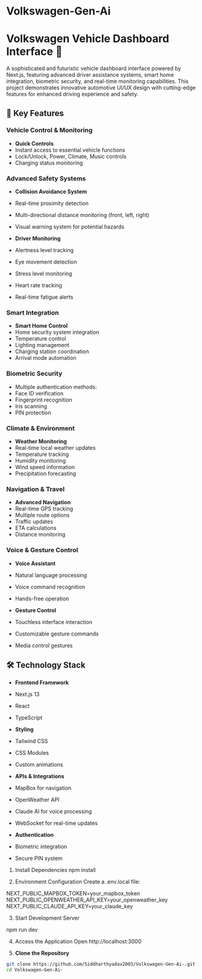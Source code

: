 # Volkswagen-Gen-Ai

# Volkswagen Vehicle Dashboard Interface 🚗

A sophisticated and futuristic vehicle dashboard interface powered by Next.js, featuring advanced driver assistance systems, smart home integration, biometric security, and real-time monitoring capabilities. This project demonstrates innovative automotive UI/UX design with cutting-edge features for enhanced driving experience and safety.

## 🌟 Key Features

### Vehicle Control & Monitoring
- **Quick Controls** 
 - Instant access to essential vehicle functions
 - Lock/Unlock, Power, Climate, Music controls
 - Charging status monitoring

### Advanced Safety Systems
- **Collision Avoidance System**
 - Real-time proximity detection
 - Multi-directional distance monitoring (front, left, right)
 - Visual warning system for potential hazards

- **Driver Monitoring**
 - Alertness level tracking
 - Eye movement detection
 - Stress level monitoring
 - Heart rate tracking
 - Real-time fatigue alerts

### Smart Integration
- **Smart Home Control**
 - Home security system integration
 - Temperature control
 - Lighting management
 - Charging station coordination
 - Arrival mode automation

### Biometric Security
- Multiple authentication methods:
 - Face ID verification
 - Fingerprint recognition
 - Iris scanning
 - PIN protection

### Climate & Environment
- **Weather Monitoring**
 - Real-time local weather updates
 - Temperature tracking
 - Humidity monitoring
 - Wind speed information
 - Precipitation forecasting

### Navigation & Travel
- **Advanced Navigation**
 - Real-time GPS tracking
 - Multiple route options
 - Traffic updates
 - ETA calculations
 - Distance monitoring

### Voice & Gesture Control
- **Voice Assistant**
 - Natural language processing
 - Voice command recognition
 - Hands-free operation
 
- **Gesture Control**
 - Touchless interface interaction
 - Customizable gesture commands
 - Media control gestures

## 🛠️ Technology Stack

- **Frontend Framework**
 - Next.js 13
 - React
 - TypeScript

- **Styling**
 - Tailwind CSS
 - CSS Modules
 - Custom animations

- **APIs & Integrations**
 - MapBox for navigation
 - OpenWeather API
 - Claude AI for voice processing
 - WebSocket for real-time updates

- **Authentication**
 - Biometric integration
 - Secure PIN system

1. Install Dependencies
   npm install

2. Environment Configuration
  Create a .env.local file:

  NEXT_PUBLIC_MAPBOX_TOKEN=your_mapbox_token
  NEXT_PUBLIC_OPENWEATHER_API_KEY=your_openweather_key
  NEXT_PUBLIC_CLAUDE_API_KEY=your_claude_key

3. Start Development Server

  npm run dev

4. Access the Application
   Open http://localhost:3000

5. **Clone the Repository**
  ```bash
  git clone https://github.com/Siddharthyadav2003/Volkswagen-Gen-Ai-.git
  cd Volkswagen-Gen-Ai-

